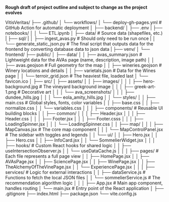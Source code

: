 **Rough draft of project outline and subject to change as the project evolves**

VitisVeritas/
├── .github/
│   └── workflows/
│       └── deploy-gh-pages.yml      # GitHub Action for automatic deployment
│
├── backend/
│   ├── .env
|   ├── notebooks/
│   │   └── ETL.ipynb
│   ├── data/                         # Source data (shapefiles, etc.)
|   ├── sql/
|   │   ├── ingest_avas.py            # Should only need to be run once
|   │   └── generate_static_json.py   # The final script that outputs data for the frontend by converting database data to json data
|   ├── venv/
│
└── frontend/
    ├── public/
    │   ├── data/
    │   │   ├── avas_summary.json      # Lightweight data for the AVAs page (name, description, image path)
    │   │   ├── avas.geojson       # Full geometry for the map
    │   │   ├── wineries.geojson       # Winery locations and details
    │   │   ├── varietals.json         # Data for the Wines page
    │   │   └── terroir_grid.json      # The heaviest file, loaded last
    │   └── favicon.ico
    │
    ├── src/
    │   ├── assets/
    │   │   ├── images/
    │   │   │   ├── hero-background.jpg  # The vineyard background image
    │   │   │   ├── greek-art-1.png      # Decorative art
    │   │   │   └── ava_screenshots/
    │   │   │       ├── dundee_hills.jpg
    │   │   │       └── eola_amity_hills.jpg
    │   │   └── styles/
    │   │       ├── main.css             # Global styles, fonts, color variables
    │   │       ├── base.css
    │   │       ├── normalize.css
    │   │       └── variables.css
    │   │
    │   ├── components/                  # Reusable UI building blocks
    │   │   ├── common/
    │   │   │   ├── Header.jsx
    │   │   │   ├── Header.css
    │   │   │   ├── Footer.jsx
    │   │   │   ├── Footer.csss
    │   │   │   ├── LoadingSpinner.jsx
    │   │   │   └── LoadingSpinner.css
    │   │   ├── map/
    │   │   │   ├── MapCanvas.jsx        # The core map component
    │   │   │   └── MapControlPanel.jsx  # The sidebar with toggles and legends
    │   │   └── ui/
    │   │       ├── Hero.jsx
    │   │       ├── Hero.css
    │   │       ├── InfoCard.jsx
    │   │       └── SommelierWidget.jsx
    │   │
    │   ├── hooks/                       # Custom React hooks for shared logic
    │   │   ├── useIntersectionObserver.js
    │   │   └── useDataCache.js
    │   │
    │   ├── pages/                       # Each file represents a full page view
    │   │   ├── HomePage.jsx
    │   │   ├── AVAsPage.jsx
    │   │   ├── SciencePage.jsx
    │   │   ├── WinePage.jsx
    │   │   ├── TheAlchemyOfTheVinePage.jsx 
    │   │   └── ExperiencePage.jsx
    │   │
    │   ├── services/                    # Logic for external interactions
    │   │   ├── dataService.js           # Functions to fetch the local JSON files
    │   │   └── sommelierService.js      # The recommendation algorithm logic
    │   │
    │   ├── App.jsx                      # Main app component, handles routing
    │   └── main.jsx                     # Entry point of the React application
    │
    ├── .gitignore
    ├── index.html
    ├── package.json
    └── vite.config.js